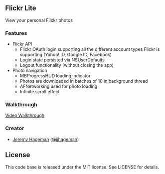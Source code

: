 ## Flickr Lite

View your personal Flickr photos

### Features

- Flickr API
  - Flickr OAuth login supporting all the different account types Flickr is supporting (Yahoo! ID, Google ID, Facebook)
  - Login state persisted via NSUserDefaults
  - Logout functionality (without closing the app)
- Photo navigation
  - MBProgressHUD loading indicator
  - Photos are downloaded in batches of 10 in background thread
  - AFNetworking used for photo loading
  - Infinite scroll effect 


### Walkthrough

[Video Walkthrough](http://i.imgur.com/6XZDUwf.gifv)

### Creator

- [Jeremy Hageman](http://github.com/jjhageman) ([@jjhageman](https://twitter.com/jjhageman))

## License

This code base is released under the MIT license. See LICENSE for details.
